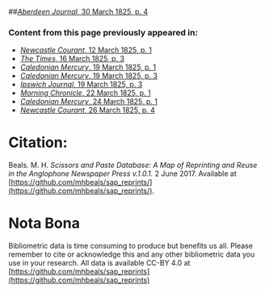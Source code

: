 ##[*Aberdeen Journal*, 30 March 1825, p. 4](https://mhbeals.github.io/sap_html/Aberdeen-Journal/Aberdeen-Journal-30-March-1825-p-4)

### Content from this page previously appeared in:
+ [*Newcastle Courant*, 12 March 1825, p. 1](https://mhbeals.github.io/sap_html/Newcastle-Courant/Newcastle-Courant-12-March-1825-p-1)
+ [*The Times*, 16 March 1825, p. 3](https://mhbeals.github.io/sap_html/The-Times/The-Times-16-March-1825-p-3)
+ [*Caledonian Mercury*, 19 March 1825, p. 1](https://mhbeals.github.io/sap_html/Caledonian-Mercury/Caledonian-Mercury-19-March-1825-p-1)
+ [*Caledonian Mercury*, 19 March 1825, p. 3](https://mhbeals.github.io/sap_html/Caledonian-Mercury/Caledonian-Mercury-19-March-1825-p-3)
+ [*Ipswich Journal*, 19 March 1825, p. 3](https://mhbeals.github.io/sap_html/Ipswich-Journal/Ipswich-Journal-19-March-1825-p-3)
+ [*Morning Chronicle*, 22 March 1825, p. 1](https://mhbeals.github.io/sap_html/Morning-Chronicle/Morning-Chronicle-22-March-1825-p-1)
+ [*Caledonian Mercury*, 24 March 1825, p. 1](https://mhbeals.github.io/sap_html/Caledonian-Mercury/Caledonian-Mercury-24-March-1825-p-1)
+ [*Newcastle Courant*, 26 March 1825, p. 4](https://mhbeals.github.io/sap_html/Newcastle-Courant/Newcastle-Courant-26-March-1825-p-4)
                    
# Citation: 

Beals. M. H. *Scissors and Paste Database: A Map of Reprinting and Reuse in the Anglophone Newspaper Press v.1.0.1.* 2 June 2017. Available at [https://github.com/mhbeals/sap_reprints/](https://github.com/mhbeals/sap_reprints/). 
                    
# Nota Bona

Bibliometric data is time consuming to produce but benefits us all. Please remember to cite or acknowledge this and any other bibliometric data you use in your research. All data is available CC-BY 4.0 at [https://github.com/mhbeals/sap_reprints](https://github.com/mhbeals/sap_reprints)